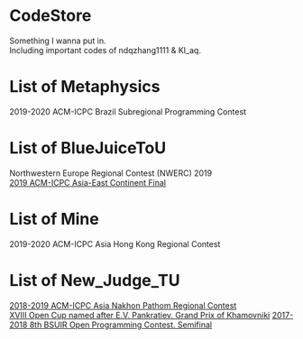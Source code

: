 # CodeStore
Something I wanna put in.<br/>
Including important codes of ndqzhang1111 & KI_aq.<br/>
# List of Metaphysics
2019-2020 ACM-ICPC Brazil Subregional Programming Contest
# List of BlueJuiceToU
Northwestern Europe Regional Contest (NWERC) 2019 <br/>
[2019 ACM-ICPC Asia-East Continent Final](https://github.com/KI-aq/CodeStore/tree/master/2019-2020-ICPC/2019ECfinal)
# List of Mine
2019-2020 ACM-ICPC Asia Hong Kong Regional Contest
# List of New_Judge_TU
[2018-2019 ACM-ICPC Asia Nakhon Pathom Regional Contest](https://github.com/KI-aq/CodeStore/tree/master/2018-2019-ICPC/Asia-Nakhon_Pathom)
<br/>
[XVIII Open Cup named after E.V. Pankratiev. Grand Prix of Khamovniki](https://github.com/KI-aq/CodeStore/tree/master/OpenCup/Grand%20Prix%20of%20Khamovniki)
[2017-2018 8th BSUIR Open Programming Contest. Semifinal](https://github.com/KI-aq/CodeStore/tree/master/Special/2017-2018%208th%20BSUIR%20Open%20Programming%20Contest.%20Semifinal)<br/>

